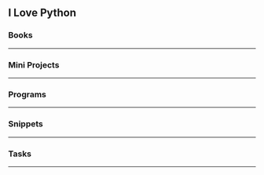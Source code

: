 ## I Love Python
### Books

---------------------------------------------------------------------------------------------------------------------

### Mini Projects


---------------------------------------------------------------------------------------------------------------------

### Programs


---------------------------------------------------------------------------------------------------------------------

### Snippets

---------------------------------------------------------------------------------------------------------------------

### Tasks

---------------------------------------------------------------------------------------------------------------------
